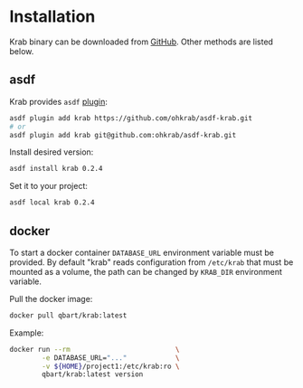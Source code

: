 ---
---

# Installation

Krab binary can be downloaded from [GitHub](https://github.com/ohkrab/krab/releases). Other methods are listed below.

## asdf

Krab provides `asdf` [plugin](https://github.com/ohkrab/asdf-krab):

```sh
asdf plugin add krab https://github.com/ohkrab/asdf-krab.git
# or
asdf plugin add krab git@github.com:ohkrab/asdf-krab.git
```

Install desired version:

```sh
asdf install krab 0.2.4
```

Set it to your project:

```sh
asdf local krab 0.2.4
```

## docker 

To start a docker container `DATABASE_URL` environment variable must be provided.
By default "krab" reads configuration from `/etc/krab` that must be mounted as a volume,
the path can be changed by `KRAB_DIR` environment variable.

Pull the docker image:
```sh
docker pull qbart/krab:latest
```

Example:

```sh
docker run --rm                          \
        -e DATABASE_URL="..."            \
        -v ${HOME}/project1:/etc/krab:ro \
        qbart/krab:latest version
```



